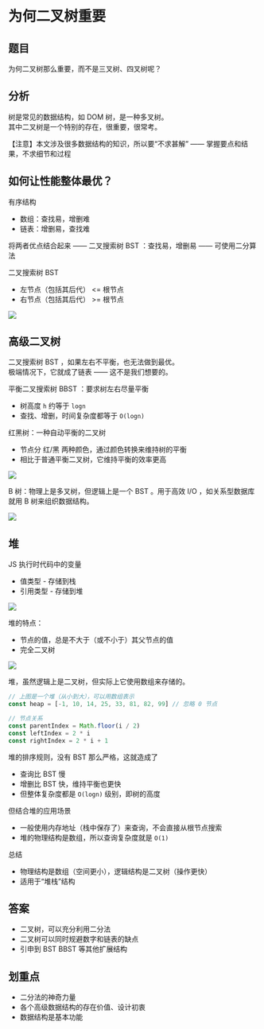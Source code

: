 # 为何二叉树重要

## 题目

为何二叉树那么重要，而不是三叉树、四叉树呢？

## 分析

树是常见的数据结构，如 DOM 树，是一种多叉树。<br>
其中二叉树是一个特别的存在，很重要，很常考。

【注意】本文涉及很多数据结构的知识，所以要“不求甚解” —— 掌握要点和结果，不求细节和过程

## 如何让性能整体最优？

有序结构
- 数组：查找易，增删难
- 链表：增删易，查找难

将两者优点结合起来 —— 二叉搜索树 BST ：查找易，增删易 —— 可使用二分算法

二叉搜索树 BST
- 左节点（包括其后代） <= 根节点
- 右节点（包括其后代） >= 根节点 

![](./img/shu.png)

## 高级二叉树

二叉搜索树 BST ，如果左右不平衡，也无法做到最优。<br>
极端情况下，它就成了链表 —— 这不是我们想要的。

平衡二叉搜索树 BBST ：要求树左右尽量平衡
- 树高度 `h` 约等于 `logn`
- 查找、增删，时间复杂度都等于 `O(logn)`

红黑树：一种自动平衡的二叉树
- 节点分 红/黑 两种颜色，通过颜色转换来维持树的平衡
- 相比于普通平衡二叉树，它维持平衡的效率更高

![](./img/redBlank.png)

B 树：物理上是多叉树，但逻辑上是一个 BST 。用于高效 I/O ，如关系型数据库就用 B 树来组织数据结构。

![](./img/Btree.png)

## 堆

JS 执行时代码中的变量
- 值类型 - 存储到栈
- 引用类型 - 存储到堆

![](./img/neichun.png)

堆的特点：
- 节点的值，总是不大于（或不小于）其父节点的值
- 完全二叉树

![](./img/wanquan.png)

堆，虽然逻辑上是二叉树，但实际上它使用数组来存储的。


```js
// 上图是一个堆（从小到大），可以用数组表示
const heap = [-1, 10, 14, 25, 33, 81, 82, 99] // 忽略 0 节点

// 节点关系
const parentIndex = Math.floor(i / 2)
const leftIndex = 2 * i
const rightIndex = 2 * i + 1
```

堆的排序规则，没有 BST 那么严格，这就造成了
- 查询比 BST 慢
- 增删比 BST 快，维持平衡也更快
- 但整体复杂度都是 `O(logn)` 级别，即树的高度

但结合堆的应用场景
- 一般使用内存地址（栈中保存了）来查询，不会直接从根节点搜索
- 堆的物理结构是数组，所以查询复杂度就是 `O(1)`

总结
- 物理结构是数组（空间更小），逻辑结构是二叉树（操作更快）
- 适用于“堆栈”结构

## 答案

- 二叉树，可以充分利用二分法
- 二叉树可以同时规避数字和链表的缺点
- 引申到 BST BBST 等其他扩展结构

## 划重点

- 二分法的神奇力量
- 各个高级数据结构的存在价值、设计初衷
- 数据结构是基本功能
